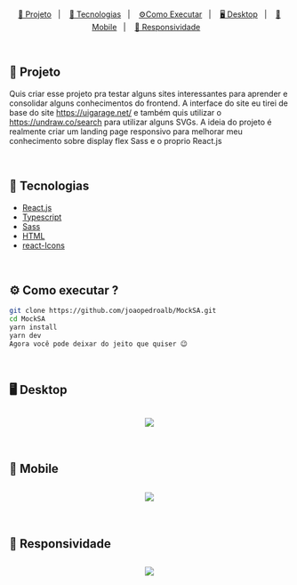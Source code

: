 <p align="center">
  <a href="#projeto">🧾 Projeto</a>&nbsp;&nbsp;&nbsp;|&nbsp;&nbsp;&nbsp;
  <a href="#tecnologias">🚀 Tecnologias</a>&nbsp;&nbsp;&nbsp;|&nbsp;&nbsp;&nbsp;
  <a href="#como-executar">⚙️Como Executar</a>&nbsp;&nbsp;&nbsp;|&nbsp;&nbsp;&nbsp;
  <a href="#desktop">🖥️ Desktop</a>&nbsp;&nbsp;&nbsp;|&nbsp;&nbsp;&nbsp;
  <a href="#Mobile">📱 Mobile</a>&nbsp;&nbsp;&nbsp;|&nbsp;&nbsp;&nbsp;
  <a href="#Responsividade">📲 Responsividade</a>&nbsp;&nbsp;&nbsp;
</p>

<br/>

## 🧾 Projeto 
Quis criar esse projeto pra testar alguns sites interessantes para aprender e consolidar alguns conhecimentos do frontend. A interface do site eu tirei de base do site https://uigarage.net/
e também quis utilizar o https://undraw.co/search para utilizar alguns SVGs. A ideia do projeto é realmente criar um landing page responsivo para melhorar meu conhecimento sobre display flex 
Sass e o proprio React.js 

<br/>

## 🚀 Tecnologias
- [React.js](https://pt-br.reactjs.org/)
- [Typescript](https://www.typescriptlang.org/)
- [Sass](https://sass-lang.com/)
- [HTML](https://developer.mozilla.org/pt-BR/docs/Web/HTML)
- [react-Icons](https://www.npmjs.com/package/react-icons)

<br/>

## ⚙️ Como executar ? 
```sh
git clone https://github.com/joaopedroalb/MockSA.git
cd MockSA
yarn install 
yarn dev
Agora você pode deixar do jeito que quiser 😉
```

<br/>


## 🖥️ Desktop
<h2 align="center">
    <img  src="https://cdn.discordapp.com/attachments/469630958811742212/894767785241108541/DesktopGif.gif" />
</h2>

<br/>

## 📱 Mobile
<h2 align="center">
    <img  src="https://cdn.discordapp.com/attachments/469630958811742212/894767808142000128/mobileGif.gif" />
</h2>

<br/>

## 📲 Responsividade
<h2 align="center">
    <img  src="https://media.giphy.com/media/L9ZPN35ABhG2VnaHUR/giphy.gif" />
</h2>

